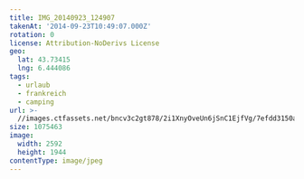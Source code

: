 ```yaml
---
title: IMG_20140923_124907
takenAt: '2014-09-23T10:49:07.000Z'
rotation: 0
license: Attribution-NoDerivs License
geo:
  lat: 43.73415
  lng: 6.444086
tags:
  - urlaub
  - frankreich
  - camping
url: >-
  //images.ctfassets.net/bncv3c2gt878/2i1XnyOveUn6jSnC1EjfVg/7efdd3150a024ddc2b075ec6f6befb2f/img_20140923_124907_28208918092_o
size: 1075463
image:
  width: 2592
  height: 1944
contentType: image/jpeg
---
```


